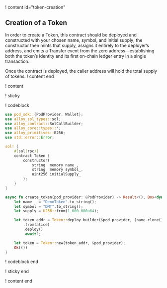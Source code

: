! content id="token-creation"

## Creation of a Token

In order to create a Token, this contract should be deployed and constructed with your chosen name, symbol, and initial supply; the constructor then mints that supply, assigns it entirely to the deployer’s address, and emits a Transfer event from the zero address—establishing both the token’s identity and its first on-chain ledger entry in a single transaction.

Once the contract is deployed, the caller address will hold the total supply of tokens.
! content end

! content

! sticky

! codeblock

```rust
use pod_sdk::{PodProvider, Wallet};
use alloy_sol_types::sol;
use alloy_contract::SolCallBuilder;
use alloy_core::types::*;
use alloy_primitives::B256;
use std::error::Error;

sol! {
    #[sol(rpc)]
    contract Token {
        constructor(
            string  memory name_,
            string  memory symbol_,
            uint256 initialSupply_
        );
    }
}

async fn create_token(pod_provider: &PodProvider) -> Result<(), Box<dyn Error>> {
    let name   = "DemoToken".to_string();
    let symbol = "DMT".to_string();
    let supply = U256::from(1_000_000u64);

    let token_addr = Token::deploy_builder(&pod_provider, (name.clone(), symbol.clone(), supply))
        .from(alice)
        .deploy()
        .await?;

    let token = Token::new(token_addr, &pod_provider);
    Ok(())
}
```

! codeblock end

! sticky end

! content end
